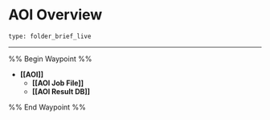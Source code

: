 # AOI Overview
 
```ccard
type: folder_brief_live
```
 
---
%% Begin Waypoint %%
- **[[AOI]]**
	- **[[AOI Job File]]**
	- **[[AOI Result DB]]**

%% End Waypoint %%
